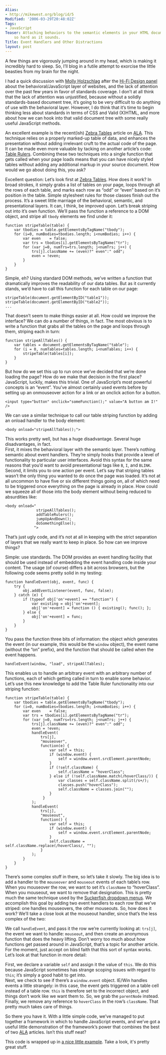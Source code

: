 ```yaml
---
Alias:
- http://mikewest.org/blog/id/5
Modified: '2006-03-29T20:48:02Z'
Tags:
- JavaScript
Teaser: Attaching behaviors to the semantic elements in your HTML document isn't nearly
    so hard as it sounds.
Title: Event Handlers and Other Distractions
layout: post
---
```

A few things are vigorously jumping around in my head, which is making it incredibly hard to sleep. So, I’ll blog in a futile attempt to exorcise the little beasties from my brain for the night.

I had a quick discussion with [Molly Holzschlag][1] after the [Hi-Fi Design panel][2] about the behavioral/JavaScript layer of websites, and the lack of attention over the past few years in favor of standards coverage. I don’t at all think that the lack of attention was unjustified, because without a solidly standards-based document tree, it’s going to be very difficult to do anything of use with the behavioral layer. However, I do think that it’s time to begin thinking less about standards in terms of CSS and Valid (X)HTML, and more about how we can hook into that valid document tree with some really useful JavaScript methods.

An excellent example is the recent(ish) [Zebra Tables][3] article on [ALA][4]. This technique relies on a properly marked-up table of data, and enhances the presentation without adding irrelevant cruft to the actual code of the page. It can be made even more valuable by tacking on another article’s code: [Table Rulers][5]. Combining these two techniques into a single function that gets called when your page loads means that you can have nicely styled tables without adding any additional markup in your source document. How would we go about doing this, you ask?

Excellent question: Let’s look first at [Zebra Tables][3]. How does it work? In broad strokes, it simply grabs a list of tables on your page, loops through all the rows of each table, and marks each row as “odd” or “even” based on it’s position in the table. Simple stylesheet rules for those classes finish out the process. It’s a sweet little marriage of the behavioral, semantic, and presentational layers. It can, I think, be improved upon. Let’s break striping out into it’s own function. We’ll pass the function a reference to a DOM object, and stripe all `tbody` elements we find under it:
    
    function stripeTable(table) {
        var tbodies = table.getElementsByTagName("tbody");
        for (i=0, numBodies=tbodies.length; i<numBodies; i++) {
            var even    = false;
            var trs = tbodies[i].getElementsByTagName("tr");
            for (var j=0, numTrs=trs.length; j<numTrs; j++) {
                trs[j].className += (even)?" even":" odd";
                even = !even;
            }
        }
    }
    

Simple, eh? Using standard DOM methods, we’ve written a function that dramatically improves the readability of our data tables. But as it currently stands, we’d have to call this function for each table on our page:
    
    stripeTable(document.getElementByID("table1"));
    stripeTable(document.getElementByID("table2"));
    ...
    

That doesn’t seem to make things easier at all. How could we improve the interface? We can do a number of things, in fact. The most obvious is to write a function that grabs all the tables on the page and loops through them, striping each in turn:
    
    function stripeAllTables() {
        var tables = document.getElementsByTagName("table");
        for (i = 0, numTables=tables.length; i<numTables; i++) {
            stripeTable(tables[i]);
        }
    }
    

But how do we set this up to run once we’ve decided that we’re done loading the page? How do we make that decision in the first place? JavaScript, luckily, makes this trivial. One of JavaScript’s most powerful concepts is an “event”. You’ve almost certainly used events before by setting up an onmouseover action for a link or an onclick action for a button. 
    
    <input type="button" onclick="someFunction();" value="A button am I!" />
    

We can use a similar technique to call our table striping function by adding an onload handler to the body element:
    
    <body onload="stripeAllTables();">

This works pretty well, but has a huge disadvantage. Several huge disadvantages, in fact.  
First, it mixes the behavioral layer with the semantic layer. There’s nothing semantic about event handlers. They’re simply hooks that provide a level of functionality to particular user interfaces. Avoid this syntax for the same reasons that you’d want to avoid presentational tags like `B`, `I`, and `BLINK`. Second, it limits you to one action per event. Let’s say that striping tables wasn’t the only thing you wanted to do once the page was loaded. It’s not at all uncommon to have five or six different things going on, all of which need to be triggered once everything on the page is already in place. How could we squeeze all of those into the body element without being reduced to absurdities like:
    
    <body onload="
                  stripeAllTables();
                  addTableRulers(); 
                  jumpUpAndDown(); 
                  doSomethingElse();
                 ">
    

That’s just ugly code, and it’s not at all in keeping with the strict separation of layers that we really want to keep in place. So how can we improve things?

Simple: use standards. The DOM provides an event handling facility that should be used instead of embedding the event handling code inside your content. The usage (of course) differs a bit across browsers, but the following code seems pretty solid in my testing:
    
    function handleEvent(obj, event, func) {
        try {
            obj.addEventListener(event, func, false);
        } catch (e) {
            if (typeof obj['on'+event] == "function") {
                var existing = obj['on'+event];
                obj['on'+event] = function () { existing(); func(); };
            } else {
                obj['on'+event] = func;                        
            }
        }
    } 
    

You pass the function three bits of information: the object which generates the event (in our example, this would be the `window` object), the event name (without the “on” prefix), and the function that should be called when the event happens.
    
    handleEvent(window, "load", stripeAllTables);
    

This enables us to handle an arbitrary event with an arbitrary number of functions, each of which getting called in turn to enable some behavior. Let’s use this new knowledge to add the Table Ruler functionality into our striping function:
    
    function stripeTable(table) {
        var tbodies = table.getElementsByTagName("tbody");
        for (i=0, numBodies=tbodies.length; i<numBodies; i++) {
            var even    = false;
            var trs = tbodies[i].getElementsByTagName("tr");
            for (var j=0, numTrs=trs.length; j<numTrs; j++) {
                trs[j].className += (even)?" even":" odd";
                even = !even;
                handleEvent(
                    trs[j], 
                    "mouseover", 
                    function(e) { 
                        var self = this;
                        if (window.event) {
                            self = window.event.srcElement.parentNode;
                        }
                        if (!self.className) {
                            self.className = "hoverClass";
                        } else if (!self.className.match(/hoverClass/)) {
                            var classes = self.className.split(/s+/);
                            classes.push("hoverClass");
                            self.className = classes.join("");
                        }
                     }
                );
                handleEvent(
                    trs[j], 
                    "mouseout", 
                    function() {
                        var self = this;
                        if (window.event) {
                            self = window.event.srcElement.parentNode;
                        }
                        self.className = self.className.replace(/hoverClass/, "");
                    }
                );
            }
        }
    }
    

There’s some complex stuff in there, so let’s take it slowly. The big idea is to add a handler to the `mouseover` and `mouseout` events of each table’s row. When you mouseover the row, we want to set it’s `className` to “hoverClass”. When you mouseout, we want to remove that designation. This is pretty much the same technique used by the [Suckerfish dropdown menus][6]. We accomplish this goal by adding two event handlers to each row that we’ve striped: one handles mouseovers, the other mouseouts. So, how does it work? We’ll take a close look at the mouseout handler, since that’s the less complex of the two:

We call `handleEvent`, and pass it the row we’re currently looking at: `trs[j]`, the event we want to handle: `mouseout`, and then create an anonymous function that does the heavy lifting. Don’t worry too much about how functions get passed around in JavaScript, that’s a topic for another article. For the moment, just accept on blind faith that this sort of syntax works. Let’s look at that function in more detail:

First, we declare a variable `self` and assign it the value of `this`. We do this because JavaScript sometimes has strange scoping issues with regard to `this`; it’s simply a good habit to get into.  
Next, we check to see if there’s a `window.event` object. IE/Win handles events a little strangely: in this case, the event gets triggered on a table cell instead of a table row. `this` is therefore set to the incorrect object, and things don’t work like we want them to. So, we grab the `parentNode` instead. Finally, we remove any reference to `hoverClass` in the row’s `className`. That pretty much takes care of things.

So there you have it. With a little simple code, we’ve managed to put together a framework in which to handle JavaScript events, and we’ve got a useful little demonstration of the framework’s power that combines the best of two [ALA][4] articles. Isn’t this stuff neat?

This code is wrapped up in [a nice little example][7]. Take a look, it's pretty great stuff.

   [1]: http://molly.com/
   [2]: http://2005.sxsw.com/interactive/conference/panels/?action=show&id=IAP0074
   [3]: http://alistapart.com/articles/zebratables/
   [4]: http://alistapart.com/
   [5]: http://alistapart.com/articles/tableruler/
   [6]: http://www.alistapart.com/articles/dropdowns/
   [7]: /projects/files/EventHandler/javascriptEventHandlingExample.html

